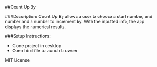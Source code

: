 ##Count Up By

###Description: 
Count Up By allows a user to choose a start number, end number and a number to increment by. 
With the inputted info, the app displays the numerical results. 

###Setup Instructions:

- Clone project in desktop
- Open html file to launch browser

MIT License

